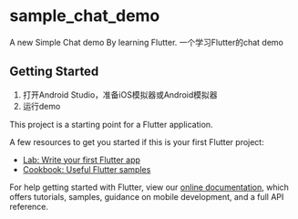 # sample_chat_demo
A new Simple Chat demo By learning Flutter.
一个学习Flutter的chat demo
## Getting Started

1. 打开Android Studio，准备iOS模拟器或Android模拟器
2. 运行demo

This project is a starting point for a Flutter application.

A few resources to get you started if this is your first Flutter project:

- [Lab: Write your first Flutter app](https://flutter.dev/docs/get-started/codelab)
- [Cookbook: Useful Flutter samples](https://flutter.dev/docs/cookbook)

For help getting started with Flutter, view our
[online documentation](https://flutter.dev/docs), which offers tutorials,
samples, guidance on mobile development, and a full API reference.
